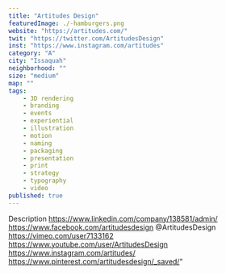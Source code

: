 ```yaml
---
title: "Artitudes Design"
featuredImage: ./-hamburgers.png
website: "https://artitudes.com/"
twit: "https://twitter.com/ArtitudesDesign"
inst: "https://www.instagram.com/artitudes"
category: "A"
city: "Issaquah"
neighborhood: ""
size: "medium"
map: ""
tags:
    - 3D rendering 
    - branding 
    - events 
    - experiential 
    - illustration 
    - motion 
    - naming 
    - packaging
    - presentation 
    - print 
    - strategy 
    - typography 
    - video 
published: true
---
```


Description
https://www.linkedin.com/company/138581/admin/
https://www.facebook.com/artitudesdesign
@ArtitudesDesign
https://vimeo.com/user7133162
https://www.youtube.com/user/ArtitudesDesign
https://www.instagram.com/artitudes/
https://www.pinterest.com/artitudesdesign/_saved/" 